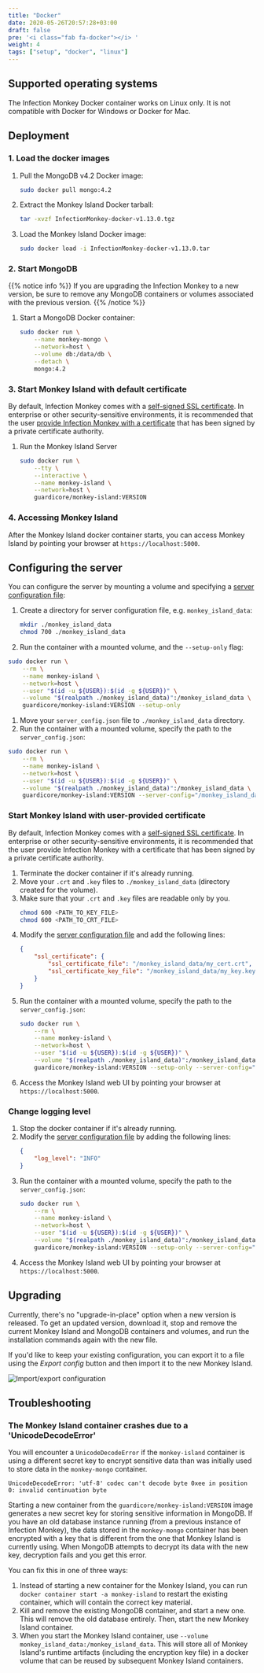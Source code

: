 ```yaml
---
title: "Docker"
date: 2020-05-26T20:57:28+03:00
draft: false
pre: '<i class="fab fa-docker"></i> '
weight: 4
tags: ["setup", "docker", "linux"]
---
```


## Supported operating systems

The Infection Monkey Docker container works on Linux only. It is not compatible with Docker for Windows or Docker for Mac.

## Deployment

### 1. Load the docker images
1. Pull the MongoDB v4.2 Docker image:

    ```bash
    sudo docker pull mongo:4.2
    ```

1. Extract the Monkey Island Docker tarball:

    ```bash
    tar -xvzf InfectionMonkey-docker-v1.13.0.tgz
    ```

1. Load the Monkey Island Docker image:

    ```bash
    sudo docker load -i InfectionMonkey-docker-v1.13.0.tar
    ```

### 2. Start MongoDB
{{% notice info %}}
If you are upgrading the Infection Monkey to a new version, be sure to remove
any MongoDB containers or volumes associated with the previous version.
{{% /notice %}}

1. Start a MongoDB Docker container:

    ```bash
    sudo docker run \
        --name monkey-mongo \
        --network=host \
        --volume db:/data/db \
        --detach \
        mongo:4.2
    ```

### 3. Start Monkey Island with default certificate

By default, Infection Monkey comes with a [self-signed SSL certificate](https://aboutssl.org/what-is-self-sign-certificate/). In
enterprise or other security-sensitive environments, it is recommended that the
user [provide Infection Monkey with a
certificate](#start-monkey-island-with-user-provided-certificate) that has
been signed by a private certificate authority.

1. Run the Monkey Island Server
    ```bash
    sudo docker run \
        --tty \
        --interactive \
        --name monkey-island \
        --network=host \
        guardicore/monkey-island:VERSION
    ```

### 4. Accessing Monkey Island

After the Monkey Island docker container starts, you can access Monkey Island by pointing your browser at `https://localhost:5000`.

## Configuring the server

You can configure the server by mounting a volume and specifying a
 [server configuration file](../../reference/server_configuration):

1. Create a directory for server configuration file, e.g. `monkey_island_data`:
    ```bash
    mkdir ./monkey_island_data
    chmod 700 ./monkey_island_data
    ```
1. Run the container with a mounted volume, and the `--setup-only` flag:
```bash
sudo docker run \
    --rm \
    --name monkey-island \
    --network=host \
    --user "$(id -u ${USER}):$(id -g ${USER})" \
    --volume "$(realpath ./monkey_island_data)":/monkey_island_data \
    guardicore/monkey-island:VERSION --setup-only
```
1. Move your `server_config.json` file to `./monkey_island_data` directory.
1. Run the container with a mounted volume, specify the path to the `server_config.json`:
```bash
sudo docker run \
    --rm \
    --name monkey-island \
    --network=host \
    --user "$(id -u ${USER}):$(id -g ${USER})" \
    --volume "$(realpath ./monkey_island_data)":/monkey_island_data \
    guardicore/monkey-island:VERSION --server-config="/monkey_island_data/server_config.json"
```

### Start Monkey Island with user-provided certificate

By default, Infection Monkey comes with a [self-signed SSL
certificate](https://aboutssl.org/what-is-self-sign-certificate/). In
enterprise or other security-sensitive environments, it is recommended that the
user provide Infection Monkey with a certificate that has been signed by a
private certificate authority.

1. Terminate the docker container if it's already running.
1. Move your `.crt` and `.key` files to `./monkey_island_data` (directory created for the volume).
1. Make sure that your `.crt` and `.key` files are readable only by you.
    ```bash
    chmod 600 <PATH_TO_KEY_FILE>
    chmod 600 <PATH_TO_CRT_FILE>
    ```
1. Modify the [server configuration file](../../reference/server_configuration) and add the following lines:
    ```json
    {
        "ssl_certificate": {
            "ssl_certificate_file": "/monkey_island_data/my_cert.crt",
            "ssl_certificate_key_file": "/monkey_island_data/my_key.key"
        }
    }
    ```
1. Run the container with a mounted volume, specify the path to the `server_config.json`:
    ```bash
    sudo docker run \
        --rm \
        --name monkey-island \
        --network=host \
        --user "$(id -u ${USER}):$(id -g ${USER})" \
        --volume "$(realpath ./monkey_island_data)":/monkey_island_data \
        guardicore/monkey-island:VERSION --setup-only --server-config="/monkey_island_data/server_config.json"
    ```
1. Access the Monkey Island web UI by pointing your browser at
   `https://localhost:5000`.

### Change logging level

1. Stop the docker container if it's already running.
1. Modify the [server configuration file](../../reference/server_configuration) by adding the following lines:
    ```json
    {
        "log_level": "INFO"
    }
    ```
1. Run the container with a mounted volume, specify the path to the `server_config.json`:
    ```bash
    sudo docker run \
        --rm \
        --name monkey-island \
        --network=host \
        --user "$(id -u ${USER}):$(id -g ${USER})" \
        --volume "$(realpath ./monkey_island_data)":/monkey_island_data \
        guardicore/monkey-island:VERSION --setup-only --server-config="/monkey_island_data/server_config.json"
    ```
1. Access the Monkey Island web UI by pointing your browser at
   `https://localhost:5000`.

## Upgrading

Currently, there's no "upgrade-in-place" option when a new version is released.
To get an updated version, download it, stop and remove the current Monkey
Island and MongoDB containers and volumes, and run the installation commands
again with the new file.

If you'd like to keep your existing configuration, you can export it to a file
using the *Export config* button and then import it to the new Monkey Island.

![Import/export configuration](../../images/island/configuration_page/import_export_configuration.png "Import/export configuration")

## Troubleshooting

### The Monkey Island container crashes due to a 'UnicodeDecodeError'

You will encounter a `UnicodeDecodeError` if the `monkey-island` container is
using a different secret key to encrypt sensitive data than was initially used
to store data in the `monkey-mongo` container.

```
UnicodeDecodeError: 'utf-8' codec can't decode byte 0xee in position 0: invalid continuation byte
```

Starting a new container from the `guardicore/monkey-island:VERSION` image
generates a new secret key for storing sensitive information in MongoDB. If you
have an old database instance running (from a previous instance of Infection
Monkey), the data stored in the `monkey-mongo` container has been encrypted
with a key that is different from the one that Monkey Island is currently
using. When MongoDB attempts to decrypt its data with the new key, decryption
fails and you get this error.

You can fix this in one of three ways:
1. Instead of starting a new container for the Monkey Island, you can run `docker container start -a monkey-island` to restart the existing container, which will contain the correct key material.
1. Kill and remove the existing MongoDB container, and start a new one. This will remove the old database entirely. Then, start the new Monkey Island container.
1. When you start the Monkey Island container, use `--volume
   monkey_island_data:/monkey_island_data`. This will store all of Monkey
   Island's runtime artifacts (including the encryption key file) in a docker
   volume that can be reused by subsequent Monkey Island containers.
